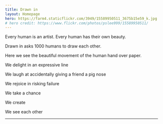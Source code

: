 ```yaml
---
title: Drawn in
layout: Homepage
hero: https://farm4.staticflickr.com/3949/15589950511_3675b15e59_k.jpg
# hero credit: https://www.flickr.com/photos/pslee999/15589950511/
---
```


Every human is an artist. Every human has their own beauty.

Drawn in asks 1000 humans to draw each other.  

Here we see the beautiful movement of the human hand over paper.

We delight in an expressive line  

We laugh at accidentally giving a friend a pig nose  

We rejoice in risking failure  

We take a chance

We create

We see each other

---
